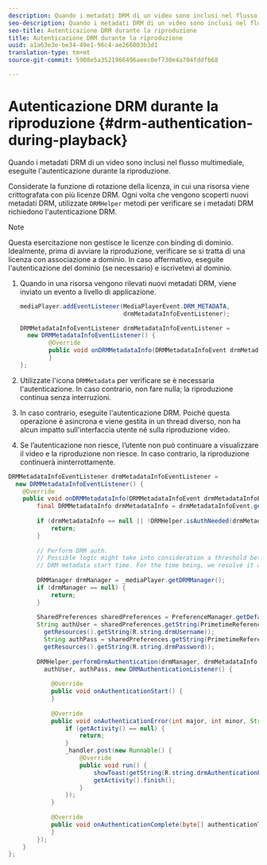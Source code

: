 ```yaml
---
description: Quando i metadati DRM di un video sono inclusi nel flusso multimediale, eseguite l'autenticazione durante la riproduzione.
seo-description: Quando i metadati DRM di un video sono inclusi nel flusso multimediale, eseguite l'autenticazione durante la riproduzione.
seo-title: Autenticazione DRM durante la riproduzione
title: Autenticazione DRM durante la riproduzione
uuid: a1a63e3e-be34-49e1-96c4-ae266003b3d1
translation-type: tm+mt
source-git-commit: 5908e5a3521966496aeec0ef730e4a704fddfb68

---
```



# Autenticazione DRM durante la riproduzione {#drm-authentication-during-playback}

Quando i metadati DRM di un video sono inclusi nel flusso multimediale, eseguite l&#39;autenticazione durante la riproduzione.

Considerate la funzione di rotazione della licenza, in cui una risorsa viene crittografata con più licenze DRM. Ogni volta che vengono scoperti nuovi metadati DRM, utilizzate `DRMHelper` metodi per verificare se i metadati DRM richiedono l&#39;autenticazione DRM.

>[!NOTE]
>
>Questa esercitazione non gestisce le licenze con binding di dominio. Idealmente, prima di avviare la riproduzione, verificare se si tratta di una licenza con associazione a dominio. In caso affermativo, eseguite l&#39;autenticazione del dominio (se necessario) e iscrivetevi al dominio.

1. Quando in una risorsa vengono rilevati nuovi metadati DRM, viene inviato un evento a livello di applicazione.

   ```java
   mediaPlayer.addEventListener(MediaPlayerEvent.DRM_METADATA,  
                                drmMetadataInfoEventListener); 
   
   DRMMetadataInfoEventListener drmMetadataInfoEventListener =  
     new DRMMetadataInfoEventListener() { 
           @Override 
           public void onDRMMetadataInfo(DRMMetadataInfoEvent drmMetadataInfoEvent) { 
           } 
   };
   ```

1. Utilizzate l&#39;icona `DRMMetadata` per verificare se è necessaria l&#39;autenticazione. In caso contrario, non fare nulla; la riproduzione continua senza interruzioni.
1. In caso contrario, eseguite l&#39;autenticazione DRM. Poiché questa operazione è asincrona e viene gestita in un thread diverso, non ha alcun impatto sull&#39;interfaccia utente né sulla riproduzione video.
1. Se l’autenticazione non riesce, l’utente non può continuare a visualizzare il video e la riproduzione non riesce. In caso contrario, la riproduzione continuerà ininterrottamente.

```java
DRMMetadataInfoEventListener drmMetadataInfoEventListener =  
  new DRMMetadataInfoEventListener() { 
    @Override 
    public void onDRMMetadataInfo(DRMMetadataInfoEvent drmMetadataInfoEvent) { 
        final DRMMetadataInfo drmMetadataInfo = drmMetadataInfoEvent.getDRMMetadataInfo(); 
 
        if (drmMetadataInfo == null || !DRMHelper.isAuthNeeded(drmMetadataInfo.getDRMMetadata())) { 
            return; 
        } 
 
        // Perform DRM auth. 
        // Possible logic might take into consideration a threshold between the current player time and the 
        // DRM metadata start time. For the time being, we resolve it as soon as we receive the DRM metadata. 
 
        DRMManager drmManager = _mediaPlayer.getDRMManager(); 
        if (drmManager == null) { 
            return; 
        } 
 
        SharedPreferences sharedPreferences = PreferenceManager.getDefaultSharedPreferences(getActivity()); 
        String authUser = sharedPreferences.getString(PrimetimeReference.SETTINGS_DRM_USERNAME,  
          getResources().getString(R.string.drmUsername)); 
          String authPass = sharedPreferences.getString(PrimetimeReference.SETTINGS_DRM_PASSWORD,  
          getResources().getString(R.string.drmPassword)); 
 
        DRMHelper.performDrmAuthentication(drmManager, drmMetadataInfo.getDRMMetadata(),  
          authUser, authPass, new DRMAuthenticationListener() { 
 
            @Override 
            public void onAuthenticationStart() { 
            } 
 
            @Override 
            public void onAuthenticationError(int major, int minor, String erroString, String serverErrorURL) { 
                if (getActivity() == null) { 
                    return; 
                } 
                _handler.post(new Runnable() { 
                    @Override 
                    public void run() { 
                        showToast(getString(R.string.drmAuthenticationError)); 
                        getActivity().finish(); 
                    } 
                }); 
            } 
 
            @Override 
            public void onAuthenticationComplete(byte[] authenticationToken) { 
            } 
        }); 
    } 
};
```
